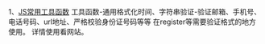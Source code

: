 1、[JS常用工具函数](https://ext.dcloud.net.cn/plugin?id=1994)
工具函数-通用格式化时间、字符串验证-验证邮箱、手机号、电话号码、url地址、严格校验身份证号码等等
在register等需要验证格式的地方使用。
详情使用看网站。